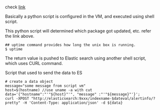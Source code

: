 check [link](https://access.redhat.com/solutions/27943)

Basically a python script is configured in the VM, and executed using shell script.

This python script will determined which package got updated, etc. refer the link above.


```
## uptime command provides how long the unix box is running.
$ uptime 
```
The return value is pushed to Elastic search using another shell script, which uses CURL command.

Script that used to send the data to ES
```
# create a data object
message="some message from script vm"
host=$(hostname) //use uname -a with cut 
data='{"hostname":"'"${host}"'", "message" :"'"${message}"'}';
curl -XPOST "http://elasticsearch:9xxx/indexname-$dateval/alertinfo/?pretty" -H 'Content-Type: application/json' -d ${data}
```
